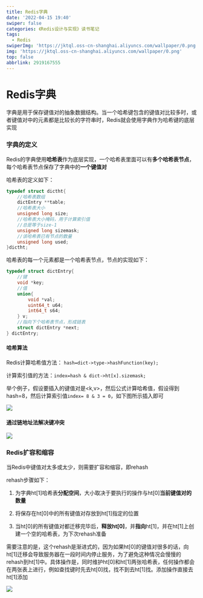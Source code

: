 ```yaml
---
title: Redis字典
date: '2022-04-15 19:40'
swiper: false
categories: 《Redis设计与实现》读书笔记
tags:
  - Redis
swiperImg: 'https://jktql.oss-cn-shanghai.aliyuncs.com/wallpaper/0.png'
img: 'https://jktql.oss-cn-shanghai.aliyuncs.com/wallpaper/0.png'
top: false
abbrlink: 2919167555
---
```



# Redis字典

字典是用于保存键值对的抽象数据结构。当一个哈希键包含的键值对比较多时，或者键值对中的元素都是比较长的字符串时，Redis就会使用字典作为哈希键的底层实现

### 字典的定义

Redis的字典使用**哈希表**作为底层实现，一个哈希表里面可以有**多个哈希表节点**，每个哈希表节点保存了字典中的**一个键值对**

哈希表的定义如下：

```c
typedef struct dictht{
    //哈希表数组
    dictEntry **table;
    //哈希表大小
    unsigned long size;
    //哈希表大小掩码，用于计算索引值
    //总是等于size-1
    unsigned long sizemask;
    //该哈希表已有节点的数量
    unsigned long used;
}dictht;
```

哈希表的每一个元素都是一个哈希表节点，节点的实现如下：

```c
typedef struct dictEntry{
    //键
    void *key;
    //值
    union{
        void *val;
        uint64_t u64;
        int64_t s64;
    } v;
    //指向下个哈希表节点，形成链表
    struct dictEntry *next;
} dictEntry;
```

#### 哈希算法

Redis计算哈希值方法： `hash=dict->type->hashFunction(key);`

计算索引值的方法：`index=hash & dict->ht[x].sizemask;`

举个例子，假设要插入的键值对是\<k,v>，然后公式计算哈希值，假设得到hash=8，然后计算索引值`index= 8 & 3 = 0`，如下图所示插入即可

![](https://jktql.oss-cn-shanghai.aliyuncs.com/article/Redis字典/image_46cNiFeBTwbSibcfCodmmc.png)



#### 通过链地址法解决键冲突

![](https://jktql.oss-cn-shanghai.aliyuncs.com/article/Redis字典/image_oYucXg8uPiWDSp61hSw6JD.png)

### Redis扩容和缩容

当Redis中键值对太多或太少，则需要扩容和缩容，即rehash

rehash步骤如下：

1.  为字典ht\[1]哈希表**分配空间**，大小取决于要执行的操作与ht\[0]**当前键值对的数量**

2.  将保存在ht\[0]中的所有键值对存放到ht\[1]指定的位置

3.  当ht\[0]的所有键值对都迁移完毕后，**释放ht\[0]**，并**指向**ht\[1]，并在ht\[1]上创建一个空的哈希表，为下次rehash准备

需要注意的是，这个rehash是渐进式的，因为如果ht\[0]的键值对很多的话，向ht\[1]迁移会导致服务器在一段时间内停止服务，为了避免这种情况会慢慢的rehash到ht\[1]中。具体操作是，同时维护ht\[0]和ht\[1]两张哈希表，任何操作都会在两张表上进行，例如查找键时先去ht\[0]找，找不到去ht\[1]找。添加操作直接去ht\[1]添加

![](https://jktql.oss-cn-shanghai.aliyuncs.com/article/Redis字典/image_hZxa7DtuA6yXKv8snYA7Kt.png)
